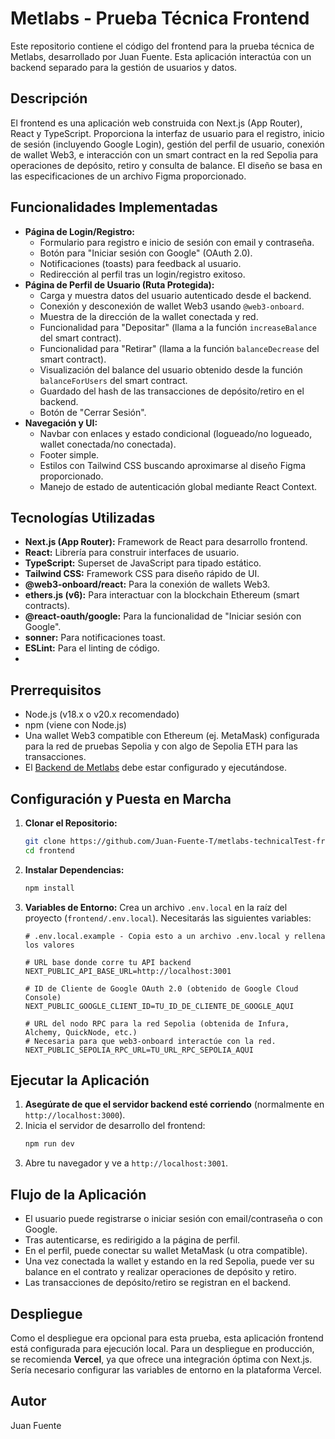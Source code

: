 # Metlabs - Prueba Técnica Frontend

Este repositorio contiene el código del frontend para la prueba técnica de Metlabs, desarrollado por Juan Fuente. Esta aplicación interactúa con un backend separado para la gestión de usuarios y datos.

## Descripción

El frontend es una aplicación web construida con Next.js (App Router), React y TypeScript. Proporciona la interfaz de usuario para el registro, inicio de sesión (incluyendo Google Login), gestión del perfil de usuario, conexión de wallet Web3, e interacción con un smart contract en la red Sepolia para operaciones de depósito, retiro y consulta de balance. El diseño se basa en las especificaciones de un archivo Figma proporcionado.

## Funcionalidades Implementadas

* **Página de Login/Registro:**
    * Formulario para registro e inicio de sesión con email y contraseña.
    * Botón para "Iniciar sesión con Google" (OAuth 2.0).
    * Notificaciones (toasts) para feedback al usuario.
    * Redirección al perfil tras un login/registro exitoso.
* **Página de Perfil de Usuario (Ruta Protegida):**
    * Carga y muestra datos del usuario autenticado desde el backend.
    * Conexión y desconexión de wallet Web3 usando `@web3-onboard`.
    * Muestra de la dirección de la wallet conectada y red.
    * Funcionalidad para "Depositar" (llama a la función `increaseBalance` del smart contract).
    * Funcionalidad para "Retirar" (llama a la función `balanceDecrease` del smart contract).
    * Visualización del balance del usuario obtenido desde la función `balanceForUsers` del smart contract.
    * Guardado del hash de las transacciones de depósito/retiro en el backend.
    * Botón de "Cerrar Sesión".
* **Navegación y UI:**
    * Navbar con enlaces y estado condicional (logueado/no logueado, wallet conectada/no conectada).
    * Footer simple.
    * Estilos con Tailwind CSS buscando aproximarse al diseño Figma proporcionado.
    * Manejo de estado de autenticación global mediante React Context.

## Tecnologías Utilizadas

* **Next.js (App Router):** Framework de React para desarrollo frontend.
* **React:** Librería para construir interfaces de usuario.
* **TypeScript:** Superset de JavaScript para tipado estático.
* **Tailwind CSS:** Framework CSS para diseño rápido de UI.
* **@web3-onboard/react:** Para la conexión de wallets Web3.
* **ethers.js (v6):** Para interactuar con la blockchain Ethereum (smart contracts).
* **@react-oauth/google:** Para la funcionalidad de "Iniciar sesión con Google".
* **sonner:** Para notificaciones toast.
* **ESLint:** Para el linting de código.
*

## Prerrequisitos

* Node.js (v18.x o v20.x recomendado)
* npm (viene con Node.js)
* Una wallet Web3 compatible con Ethereum (ej. MetaMask) configurada para la red de pruebas Sepolia y con algo de Sepolia ETH para las transacciones.
* El [Backend de Metlabs](https://github.com/Juan-Fuente-T/metlabs-technicalTest-backend) debe estar configurado y ejecutándose.

## Configuración y Puesta en Marcha

1.  **Clonar el Repositorio:**
    ```bash
    git clone https://github.com/Juan-Fuente-T/metlabs-technicalTest-frontend.git
    cd frontend
    ```

2.  **Instalar Dependencias:**
    ```bash
    npm install
    ```

3.  **Variables de Entorno:**
    Crea un archivo `.env.local` en la raíz del proyecto (`frontend/.env.local`). Necesitarás las siguientes variables:

    ```env
    # .env.local.example - Copia esto a un archivo .env.local y rellena los valores

    # URL base donde corre tu API backend
    NEXT_PUBLIC_API_BASE_URL=http://localhost:3001 

    # ID de Cliente de Google OAuth 2.0 (obtenido de Google Cloud Console)
    NEXT_PUBLIC_GOOGLE_CLIENT_ID=TU_ID_DE_CLIENTE_DE_GOOGLE_AQUI

    # URL del nodo RPC para la red Sepolia (obtenida de Infura, Alchemy, QuickNode, etc.)
    # Necesaria para que web3-onboard interactúe con la red.
    NEXT_PUBLIC_SEPOLIA_RPC_URL=TU_URL_RPC_SEPOLIA_AQUI
    ```

## Ejecutar la Aplicación

1.  **Asegúrate de que el servidor backend esté corriendo** (normalmente en `http://localhost:3000`).
2.  Inicia el servidor de desarrollo del frontend:
    ```bash
    npm run dev
    ```
3.  Abre tu navegador y ve a `http://localhost:3001`.

## Flujo de la Aplicación

* El usuario puede registrarse o iniciar sesión con email/contraseña o con Google.
* Tras autenticarse, es redirigido a la página de perfil.
* En el perfil, puede conectar su wallet MetaMask (u otra compatible).
* Una vez conectada la wallet y estando en la red Sepolia, puede ver su balance en el contrato y realizar operaciones de depósito y retiro.
* Las transacciones de depósito/retiro se registran en el backend.

## Despliegue

Como el despliegue era opcional para esta prueba, esta aplicación frontend está configurada para ejecución local. Para un despliegue en producción, se recomienda **Vercel**, ya que ofrece una integración óptima con Next.js. Sería necesario configurar las variables de entorno en la plataforma Vercel.

## Autor

Juan Fuente
